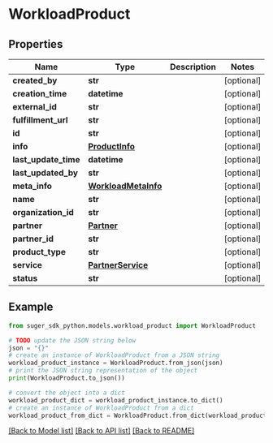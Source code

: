 # WorkloadProduct


## Properties

Name | Type | Description | Notes
------------ | ------------- | ------------- | -------------
**created_by** | **str** |  | [optional] 
**creation_time** | **datetime** |  | [optional] 
**external_id** | **str** |  | [optional] 
**fulfillment_url** | **str** |  | [optional] 
**id** | **str** |  | [optional] 
**info** | [**ProductInfo**](ProductInfo.md) |  | [optional] 
**last_update_time** | **datetime** |  | [optional] 
**last_updated_by** | **str** |  | [optional] 
**meta_info** | [**WorkloadMetaInfo**](WorkloadMetaInfo.md) |  | [optional] 
**name** | **str** |  | [optional] 
**organization_id** | **str** |  | [optional] 
**partner** | [**Partner**](Partner.md) |  | [optional] 
**partner_id** | **str** |  | [optional] 
**product_type** | **str** |  | [optional] 
**service** | [**PartnerService**](PartnerService.md) |  | [optional] 
**status** | **str** |  | [optional] 

## Example

```python
from suger_sdk_python.models.workload_product import WorkloadProduct

# TODO update the JSON string below
json = "{}"
# create an instance of WorkloadProduct from a JSON string
workload_product_instance = WorkloadProduct.from_json(json)
# print the JSON string representation of the object
print(WorkloadProduct.to_json())

# convert the object into a dict
workload_product_dict = workload_product_instance.to_dict()
# create an instance of WorkloadProduct from a dict
workload_product_from_dict = WorkloadProduct.from_dict(workload_product_dict)
```
[[Back to Model list]](../README.md#documentation-for-models) [[Back to API list]](../README.md#documentation-for-api-endpoints) [[Back to README]](../README.md)


